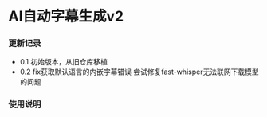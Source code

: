 # AI自动字幕生成v2

### 更新记录

- 0.1 初始版本，从旧仓库移植
- 0.2 fix获取默认语言的内嵌字幕错误 尝试修复fast-whisper无法联网下载模型的问题
### 使用说明

